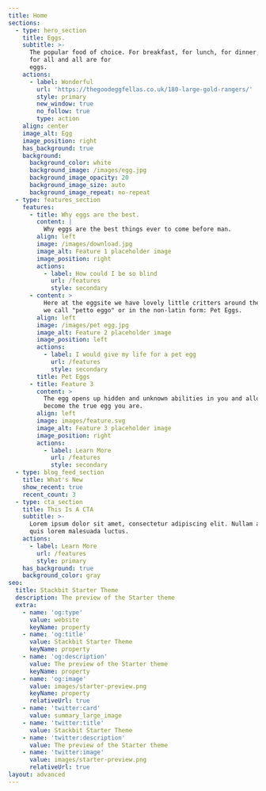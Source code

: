 ```yaml
---
title: Home
sections:
  - type: hero_section
    title: Eggs.
    subtitle: >-
      The popular food of choice. For breakfast, for lunch, for dinner, Eggs are
      for all and all are for
      eggs.                                                                                                                                                                                   
    actions:
      - label: Wonderful
        url: 'https://thegoodeggfellas.co.uk/180-large-gold-rangers/'
        style: primary
        new_window: true
        no_follow: true
        type: action
    align: center
    image_alt: Egg
    image_position: right
    has_background: true
    background:
      background_color: white
      background_image: /images/egg.jpg
      background_image_opacity: 20
      background_image_size: auto
      background_image_repeat: no-repeat
  - type: features_section
    features:
      - title: Why eggs are the best.
        content: |
          Why eggs are the best things ever to come before man.
        align: left
        image: /images/download.jpg
        image_alt: Feature 1 placeholder image
        image_position: right
        actions:
          - label: How could I be so blind
            url: /features
            style: secondary
      - content: >
          Here at the eggsite we have lovely little critters around the studio
          we call "petto eggo" or in the non-latin form: Pet Eggs.
        align: left
        image: /images/pet egg.jpg
        image_alt: Feature 2 placeholder image
        image_position: left
        actions:
          - label: I would give my life for a pet egg
            url: /features
            style: secondary
        title: Pet Eggs
      - title: Feature 3
        content: >
          The egg opens up hidden and unknown abilities in you and allows you to
          become the true egg you are.
        align: left
        image: images/feature.svg
        image_alt: Feature 3 placeholder image
        image_position: right
        actions:
          - label: Learn More
            url: /features
            style: secondary
  - type: blog_feed_section
    title: What's New
    show_recent: true
    recent_count: 3
  - type: cta_section
    title: This Is A CTA
    subtitle: >-
      Lorem ipsum dolor sit amet, consectetur adipiscing elit. Nullam a metus
      quis lorem malesuada luctus.
    actions:
      - label: Learn More
        url: /features
        style: primary
    has_background: true
    background_color: gray
seo:
  title: Stackbit Starter Theme
  description: The preview of the Starter theme
  extra:
    - name: 'og:type'
      value: website
      keyName: property
    - name: 'og:title'
      value: Stackbit Starter Theme
      keyName: property
    - name: 'og:description'
      value: The preview of the Starter theme
      keyName: property
    - name: 'og:image'
      value: images/starter-preview.png
      keyName: property
      relativeUrl: true
    - name: 'twitter:card'
      value: summary_large_image
    - name: 'twitter:title'
      value: Stackbit Starter Theme
    - name: 'twitter:description'
      value: The preview of the Starter theme
    - name: 'twitter:image'
      value: images/starter-preview.png
      relativeUrl: true
layout: advanced
---
```

